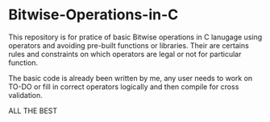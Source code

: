 # Bitwise-Operations-in-C

This repository is for pratice of basic Bitwise operations in C lanugage using operators and avoiding pre-built functions or libraries. Their are certains rules and constraints on which operators are legal or not for particular function. 

The basic code is already been written by me, any user needs to work on TO-DO or fill in correct operators logically and then compile for cross validation.

ALL THE BEST

